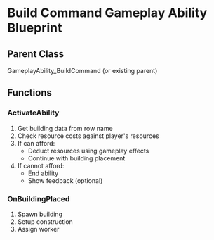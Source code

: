 # Build Command Gameplay Ability Blueprint

## Parent Class
GameplayAbility_BuildCommand (or existing parent)

## Functions
### ActivateAbility
1. Get building data from row name
2. Check resource costs against player's resources
3. If can afford:
   - Deduct resources using gameplay effects
   - Continue with building placement
4. If cannot afford:
   - End ability
   - Show feedback (optional)

### OnBuildingPlaced
1. Spawn building
2. Setup construction
3. Assign worker 